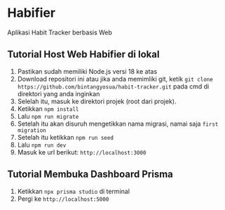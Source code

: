 # Habifier

Aplikasi Habit Tracker berbasis Web

## Tutorial Host Web Habifier di lokal

1. Pastikan sudah memiliki Node.js versi 18 ke atas
2. Download repositori ini atau jika anda memimliki git, ketik `git clone https://github.com/bintangyosua/habit-tracker.git` pada cmd di direktori yang anda inginkan
3. Selelah itu, masuk ke direktori projek (root dari projek).
4. Ketikkan `npm install`
5. Lalu `npm run migrate`
6. Setelah itu akan disuruh mengetikkan nama migrasi, namai saja `first migration`
7. Setelah itu ketikkan `npm run seed`
8. Lalu `npm run dev`
9. Masuk ke url berikut: `http://localhost:3000`

## Tutorial Membuka Dashboard Prisma

1. Ketikkan `npx prisma studio` di terminal
2. Pergi ke `http://localhost:5000`
